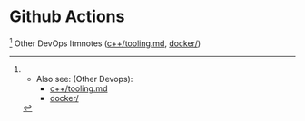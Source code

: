 
# Github Actions

[^meta] Other DevOps ltmnotes ([c++/tooling.md](https://github.com/sohale/cs-glossaries/blob/56e5ba7b7f92fe03198240340305163e53be064e/c%2B%2B/tooling.md?plain=1#L58), [docker/](https://github.com/sohale/cs-glossaries/blob/56e5ba7b7f92fe03198240340305163e53be064e/docker/))

[^meta]:
    * Also see: (Other Devops):
       * [c++/tooling.md](https://github.com/sohale/cs-glossaries/blob/56e5ba7b7f92fe03198240340305163e53be064e/c%2B%2B/tooling.md?plain=1#L58)
       * [docker/](https://github.com/sohale/cs-glossaries/blob/56e5ba7b7f92fe03198240340305163e53be064e/docker/)
